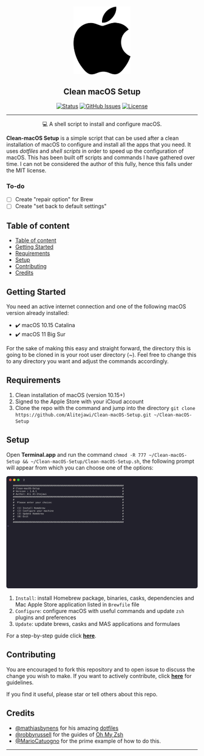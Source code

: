 <p align="center">
  <a href="https://github.com/Alitejawi/Clean-macOS-Setup">
 <img width=150px src="https://raw.githubusercontent.com/Alitejawi/Clean-macOS-Setup/master/img/apple_logo_black.png" alt="apple_logo_black.png"></a>
</p>

<h2 align="center">Clean macOS Setup</h2>

<div align="center">

[![Status](https://img.shields.io/github/last-commit/Alitejawi/Clean-macOS-Setup.svg?style=flat-square)](https://github.com/Alitejawi/Clean-macOS-Setup/commits/master)
[![GitHub Issues](https://img.shields.io/github/issues/Alitejawi/Clean-macOS-Setup.svg?style=flat-square)](https://github.com/Alitejawi/Clean-macOS-Setup/issues)
[![License](https://img.shields.io/github/license/Alitejawi/Clean-macOS-Setup?style=flat-square)](https://github.com/Alitejawi/Clean-macOS-Setup/blob/master/LICENSE)

</div>


---

<p align="center">
💻 A shell script to install and configure macOS.
  <br>
</p>

__Clean-macOS Setup__ is a simple script that can be used after a clean installation of macOS to configure and install all the apps that you need. It uses _dotfiles_ and _shell scripts_ in order to speed up the configuration of macOS. This has been built off scripts and commands I have gathered over time. I can not be considered the author of this fully, hence this falls under the MIT license. 

### To-do

- [ ] Create "repair option" for Brew
- [ ] Create "set back to default settings"

## Table of content

- [Table of content](#table-of-content)
- [Getting Started](#getting-started)
- [Requirements](#requirements)
- [Setup](#setup)
- [Contributing](#contributing)
- [Credits](#credits)

## Getting Started

You need an active internet connection and one of the following macOS version already installed:

- ✔️ macOS 10.15 Catalina
- ✔️ macOS 11 Big Sur

For the sake of making this easy and straight forward, the directory this is going to be cloned in is your root user directory (~). Feel free to change this to any directory you want and adjust the commands accordingly. 

## Requirements

1. Clean installation of macOS (version 10.15+)
2. Signed to the Apple Store with your iCloud account
3. Clone the repo with the command and jump into the directory `git clone https://github.com/Alitejawi/Clean-macOS-Setup.git ~/Clean-macOS-Setup`

## Setup

Open __Terminal.app__ and run the command `chmod -R 777 ~/Clean-macOS-Setup && ~/Clean-macOS-Setup/Clean-macOS-Setup.sh`, the following prompt will appear from which you can choose one of the options:

<p align="center">
  <a href="https://github.com/Alitejawi/Clean-macOS-Setup">
  <img width=600px src="https://raw.githubusercontent.com/Alitejawi/Clean-macOS-Setup/master/img/prompt.png" alt="prompt"><br></a>
</p>

1. `Install`: install Homebrew package, binaries, casks, dependencies and Mac Apple Store application listed in `Brewfile` file
2. `Configure`: configure macOS with useful commands and update `zsh` plugins and preferences
3. `Update`: update brews, casks and MAS applications and formulaes

For a step-by-step guide click [__here__](https://github.com/Alitejawi/Clean-macOS-Setup/blob/master/doc/SETUP.md).

## Contributing

You are encouraged to fork this repository and to open issue to discuss the change you wish to make. If you want to actively contribute, click [__here__](https://github.com/Alitejawi/Clean-macOS-Setup/blob/master/doc/CONTRIBUTING.md) for guidelines.

If you find it useful, please star or tell others about this repo.

## Credits

- [@mathiasbynens](https://github.com/mathiasbynens) for his amazing [dotfiles](https://github.com/mathiasbynens/dotfiles)
- [@robbyrussell](https://github.com/robbyrussell) for the guides of [Oh My Zsh](https://github.com/robbyrussell/oh-my-zsh)
- [@MarioCatuogno](https://github.com/MarioCatuogno) for the prime example of how to do this. 

---
